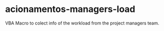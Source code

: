 # acionamentos-managers-load
VBA Macro to colect info of the workload from the project managers team.
